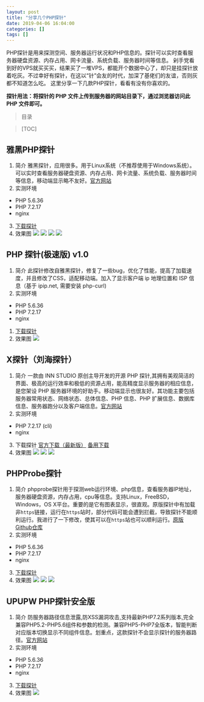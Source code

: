 ```yaml
---
layout: post
title: "分享几个PHP探针"
date: 2019-04-06 16:04:00
categories: []
tags: []
---
```

PHP探针是用来探测空间、服务器运行状况和PHP信息的。探针可以实时查看服务器硬盘资源、内存占用、网卡流量、系统负载、服务器时间等信息。
剁手党看到好的VPS就买买买，结果买了一堆VPS，都能开个数据中心了，却只是挂探针放着吃灰。<!--more-->不过幸好有探针，在这以“针”会友的时代，加深了基佬们的友谊，否则灰都不知道怎么吃。
这里分享一下几款PHP探针，看看有没有你喜欢的。

**探针用法：将探针的 PHP 文件上传到服务器的网站目录下，通过浏览器访问此 PHP 文件即可。**


> 目录

> [TOC]

## 雅黑PHP探针
1. 简介
雅黑探针，应用很多。用于Linux系统（不推荐使用于Windows系统）。可以实时查看服务器硬盘资源、内存占用、网卡流量、系统负载、服务器时间等信息，移动端显示略不友好。[官方网站](http://www.yahei.net/ "http://www.yahei.net/")
2. 实测环境
 - PHP 5.6.36
 - PHP 7.2.17
 - nginx
3. [下载探针](/img/0012/assets/yaheitz.zip "下载探针")
4. 效果图
![](/img/0012/0012-1.jpg)
![](/img/0012/0012-2.jpg)
![](/img/0012/0012-3.jpg)
![](/img/0012/0012-4.jpg)

## PHP 探针(极速版) v1.0
1. 简介
此探针修改自雅黑探针，修复了一些bug，优化了性能，提高了加载速度，并且修改了CSS，适配移动端。加入了显示客户端 ip 地理位置和 ISP 信息（基于 ipip.net, 需要安装 php-curl)
1. 实测环境
 - PHP 5.6.36
 - PHP 7.2.17
 - nginx
1. [下载探针](/img/0012/assets/fasttz.zip "下载探针")
1. 效果图
![](/img/0012/0012-5.jpg)

## X探针（刘海探针）
1. 简介
一款由 INN STUDIO 原创主导开发的开源 PHP 探针,其拥有美观简洁的界面、极高的运行效率和极低的资源占用，能高精度显示服务器的相应信息，是您架设 PHP 服务器环境的好助手。移动端显示也很友好。其功能主要包括服务器常用状态、网络状态、总体信息、PHP 信息、PHP 扩展信息、数据库信息、服务器跑分以及客户端信息。<a href="https://inn-studio.com/prober/">官方网站</a>
2. 实测环境
 - PHP 7.2.17 (cli)
 - nginx
3. 下载探针
<a href="https://api.inn-studio.com/download?id=xprober">官方下载（最新版）</a>
<a href="/img/0012/assets/x.zip">备用下载</a>
4. 效果图
![](/img/0012/0012-6.png)
![](/img/0012/0012-7.png)
![](/img/0012/0012-8.png)

## PHPProbe探针
1. 简介
phpprobe探针用于探测web运行环境、php信息，查看服务器IP地址，服务器硬盘资源，内存占用，cpu等信息。支持Linux，FreeBSD，Windows，OS X平台。重要的是它有图表显示，很直观。原版探针中有加载非`https`链接，运行在`https`站时，部分代码可能会遭到拦截，导致探针不能顺利运行。我进行了一下修改，使其可以在`https`站也可以顺利运行。[原版Github仓库](https://github.com/fbcha/phpprobe "Github仓库")
2. 实测环境
 - PHP 5.6.36
 - PHP 7.2.17
 - nginx
3. <a href="/img/0012/assets/phpprobe.zip">下载探针</a>
4. 效果图
![](/img/0012/0012-9.jpg)
![](/img/0012/0012-10.jpg)
![](/img/0012/0012-11.jpg)

## UPUPW PHP探针安全版
1. 简介
防服务器路径信息泄露,防XSS漏洞攻击,支持最新PHP7.2系列版本,完全兼容PHP5.2-PHP5.6组件和参数的检测。兼容PHP5-PHP7全版本，智能判断对应版本切换显示不同组件信息。划重点，这款探针不会显示探针的服务器路径。<a href="http://www.upupw.net/tanzhen/n126.html">官方网站</a>
2. 实测环境
 - PHP 5.6.36
 - PHP 7.2.17
 - nginx
3. <a href="/img/0012/assets/upupw.zip">下载探针</a>
4. 效果图
 ![](/img/0012/0012-12.jpg)